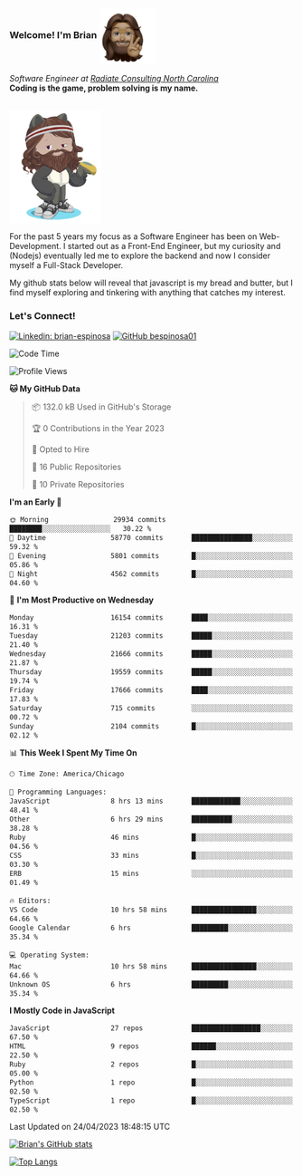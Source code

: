 ###  Welcome! I'm Brian <img align="center" src="https://github.com/bespinosa01/bespinosa01/blob/main/assets/peace-animoji.png" height="100" /></h2>
<p><em>Software Engineer at <a href="https://www.radiateconsulting.coop/north-carolina-tech-coop">Radiate Consulting North Carolina</a>
 <br/>
<!-- </br>Developer Consultant at <a href="https://codethedream.org/">Code The Dream</a> -->
</em> <b>Coding is the game, problem solving is my name.</b></p>

<br/>


 <img align="center" src="https://github.com/bespinosa01/bespinosa01/blob/main/assets/octo-me.png" height="200" /> 
 <p>
 For the past 5 years my focus as a Software Engineer has been on Web-Development. I started out as a Front-End Engineer, but my curiosity and (Nodejs) eventually led me to explore the backend and now I consider myself a Full-Stack Developer.
</p>
<p>
 My github stats below will reveal that javascript is my bread and butter, but I find myself exploring and tinkering with anything that catches my interest. 
 </p>
 
 
### Let's Connect!

[![Linkedin: brian-espinosa](https://img.shields.io/badge/-brian--espinosa-blue?style=flat-square&logo=Linkedin&logoColor=white&link=https://www.linkedin.com/in/brian-espinosa/)](https://www.linkedin.com/in/brian-espinosa/)
[![GitHub bespinosa01](https://img.shields.io/github/followers/bespinosa01?label=follow&style=social)](https://github.com/bespinosa01)



<!--START_SECTION:waka-->
![Code Time](http://img.shields.io/badge/Code%20Time-1%2C168%20hrs%2010%20mins-blue)

![Profile Views](http://img.shields.io/badge/Profile%20Views-0-blue)

**🐱 My GitHub Data** 

> 📦 132.0 kB Used in GitHub's Storage 
 > 
> 🏆 0 Contributions in the Year 2023
 > 
> 💼 Opted to Hire
 > 
> 📜 16 Public Repositories 
 > 
> 🔑 10 Private Repositories 
 > 
**I'm an Early 🐤** 

```text
🌞 Morning                29934 commits       ████████░░░░░░░░░░░░░░░░░   30.22 % 
🌆 Daytime                58770 commits       ███████████████░░░░░░░░░░   59.32 % 
🌃 Evening                5801 commits        █░░░░░░░░░░░░░░░░░░░░░░░░   05.86 % 
🌙 Night                  4562 commits        █░░░░░░░░░░░░░░░░░░░░░░░░   04.60 % 
```
📅 **I'm Most Productive on Wednesday** 

```text
Monday                   16154 commits       ████░░░░░░░░░░░░░░░░░░░░░   16.31 % 
Tuesday                  21203 commits       █████░░░░░░░░░░░░░░░░░░░░   21.40 % 
Wednesday                21666 commits       █████░░░░░░░░░░░░░░░░░░░░   21.87 % 
Thursday                 19559 commits       █████░░░░░░░░░░░░░░░░░░░░   19.74 % 
Friday                   17666 commits       ████░░░░░░░░░░░░░░░░░░░░░   17.83 % 
Saturday                 715 commits         ░░░░░░░░░░░░░░░░░░░░░░░░░   00.72 % 
Sunday                   2104 commits        █░░░░░░░░░░░░░░░░░░░░░░░░   02.12 % 
```


📊 **This Week I Spent My Time On** 

```text
🕑︎ Time Zone: America/Chicago

💬 Programming Languages: 
JavaScript               8 hrs 13 mins       ████████████░░░░░░░░░░░░░   48.41 % 
Other                    6 hrs 29 mins       ██████████░░░░░░░░░░░░░░░   38.28 % 
Ruby                     46 mins             █░░░░░░░░░░░░░░░░░░░░░░░░   04.56 % 
CSS                      33 mins             █░░░░░░░░░░░░░░░░░░░░░░░░   03.30 % 
ERB                      15 mins             ░░░░░░░░░░░░░░░░░░░░░░░░░   01.49 % 

🔥 Editors: 
VS Code                  10 hrs 58 mins      ████████████████░░░░░░░░░   64.66 % 
Google Calendar          6 hrs               █████████░░░░░░░░░░░░░░░░   35.34 % 

💻 Operating System: 
Mac                      10 hrs 58 mins      ████████████████░░░░░░░░░   64.66 % 
Unknown OS               6 hrs               █████████░░░░░░░░░░░░░░░░   35.34 % 
```

**I Mostly Code in JavaScript** 

```text
JavaScript               27 repos            █████████████████░░░░░░░░   67.50 % 
HTML                     9 repos             ██████░░░░░░░░░░░░░░░░░░░   22.50 % 
Ruby                     2 repos             █░░░░░░░░░░░░░░░░░░░░░░░░   05.00 % 
Python                   1 repo              █░░░░░░░░░░░░░░░░░░░░░░░░   02.50 % 
TypeScript               1 repo              █░░░░░░░░░░░░░░░░░░░░░░░░   02.50 % 
```




 Last Updated on 24/04/2023 18:48:15 UTC
<!--END_SECTION:waka-->


<!--  Github STATS -->
[![Brian's GitHub stats](https://github-readme-stats.vercel.app/api?username=bespinosa01&hide=stars,contribs&count_private=true&show_icons=true)](https://github.com/anuraghazra/github-readme-stats)

[![Top Langs](https://github-readme-stats.vercel.app/api/top-langs/?username=bespinosa01&layout=compact)](https://github.com/anuraghazra/github-readme-stats)



<!--
**bespinosa01/bespinosa01** is a ✨ _special_ ✨ repository because its `README.md` (this file) appears on your GitHub profile.

Here are some ideas to get you started:

- 🔭 I’m currently working on ...
- 🌱 I’m currently learning ...
- 👯 I’m looking to collaborate on ...
- 🤔 I’m looking for help with ...
- 💬 Ask me about ...
- 📫 How to reach me: ...
- 😄 Pronouns: ...
- ⚡ Fun fact: ...
-->
